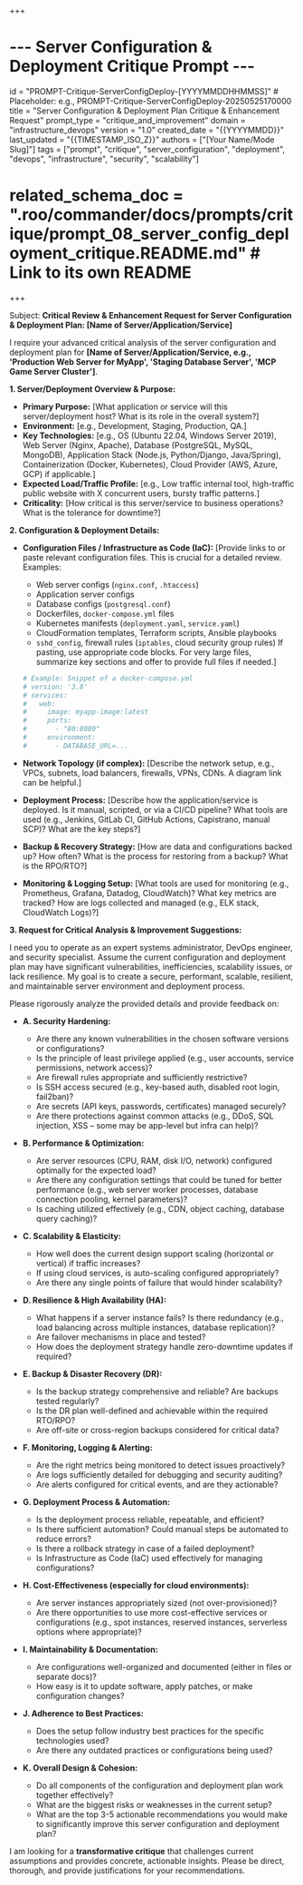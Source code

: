 +++
# --- Server Configuration & Deployment Critique Prompt ---
id = "PROMPT-Critique-ServerConfigDeploy-[YYYYMMDDHHMMSS]" # Placeholder: e.g., PROMPT-Critique-ServerConfigDeploy-20250525170000
title = "Server Configuration & Deployment Plan Critique & Enhancement Request"
prompt_type = "critique_and_improvement"
domain = "infrastructure_devops"
version = "1.0"
created_date = "{{YYYYMMDD}}"
last_updated = "{{TIMESTAMP_ISO_Z}}"
authors = ["[Your Name/Mode Slug]"]
tags = ["prompt", "critique", "server_configuration", "deployment", "devops", "infrastructure", "security", "scalability"]
# related_schema_doc = ".roo/commander/docs/prompts/critique/prompt_08_server_config_deployment_critique.README.md" # Link to its own README
+++

Subject: **Critical Review & Enhancement Request for Server Configuration & Deployment Plan: [Name of Server/Application/Service]**

I require your advanced critical analysis of the server configuration and deployment plan for **[Name of Server/Application/Service, e.g., 'Production Web Server for MyApp', 'Staging Database Server', 'MCP Game Server Cluster']**.

**1. Server/Deployment Overview & Purpose:**
   *   **Primary Purpose:** [What application or service will this server/deployment host? What is its role in the overall system?]
   *   **Environment:** [e.g., Development, Staging, Production, QA.]
   *   **Key Technologies:** [e.g., OS (Ubuntu 22.04, Windows Server 2019), Web Server (Nginx, Apache), Database (PostgreSQL, MySQL, MongoDB), Application Stack (Node.js, Python/Django, Java/Spring), Containerization (Docker, Kubernetes), Cloud Provider (AWS, Azure, GCP) if applicable.]
   *   **Expected Load/Traffic Profile:** [e.g., Low traffic internal tool, high-traffic public website with X concurrent users, bursty traffic patterns.]
   *   **Criticality:** [How critical is this server/service to business operations? What is the tolerance for downtime?]

**2. Configuration & Deployment Details:**

*   **Configuration Files / Infrastructure as Code (IaC):**
    [Provide links to or paste relevant configuration files. This is crucial for a detailed review. Examples:
    - Web server configs (`nginx.conf`, `.htaccess`)
    - Application server configs
    - Database configs (`postgresql.conf`)
    - Dockerfiles, `docker-compose.yml` files
    - Kubernetes manifests (`deployment.yaml`, `service.yaml`)
    - CloudFormation templates, Terraform scripts, Ansible playbooks
    - `sshd_config`, firewall rules (`iptables`, cloud security group rules)
    If pasting, use appropriate code blocks. For very large files, summarize key sections and offer to provide full files if needed.]
    ```yaml
    # Example: Snippet of a docker-compose.yml
    # version: '3.8'
    # services:
    #   web:
    #     image: myapp-image:latest
    #     ports:
    #       - "80:8080"
    #     environment:
    #       - DATABASE_URL=...
    ```

*   **Network Topology (if complex):** [Describe the network setup, e.g., VPCs, subnets, load balancers, firewalls, VPNs, CDNs. A diagram link can be helpful.]
*   **Deployment Process:** [Describe how the application/service is deployed. Is it manual, scripted, or via a CI/CD pipeline? What tools are used (e.g., Jenkins, GitLab CI, GitHub Actions, Capistrano, manual SCP)? What are the key steps?]
*   **Backup & Recovery Strategy:** [How are data and configurations backed up? How often? What is the process for restoring from a backup? What is the RPO/RTO?]
*   **Monitoring & Logging Setup:** [What tools are used for monitoring (e.g., Prometheus, Grafana, Datadog, CloudWatch)? What key metrics are tracked? How are logs collected and managed (e.g., ELK stack, CloudWatch Logs)?]

**3. Request for Critical Analysis & Improvement Suggestions:**

I need you to operate as an expert systems administrator, DevOps engineer, and security specialist. Assume the current configuration and deployment plan may have significant vulnerabilities, inefficiencies, scalability issues, or lack resilience. My goal is to create a secure, performant, scalable, resilient, and maintainable server environment and deployment process.

Please rigorously analyze the provided details and provide feedback on:

*   **A. Security Hardening:**
    *   Are there any known vulnerabilities in the chosen software versions or configurations?
    *   Is the principle of least privilege applied (e.g., user accounts, service permissions, network access)?
    *   Are firewall rules appropriate and sufficiently restrictive?
    *   Is SSH access secured (e.g., key-based auth, disabled root login, fail2ban)?
    *   Are secrets (API keys, passwords, certificates) managed securely?
    *   Are there protections against common attacks (e.g., DDoS, SQL injection, XSS – some may be app-level but infra can help)?

*   **B. Performance & Optimization:**
    *   Are server resources (CPU, RAM, disk I/O, network) configured optimally for the expected load?
    *   Are there any configuration settings that could be tuned for better performance (e.g., web server worker processes, database connection pooling, kernel parameters)?
    *   Is caching utilized effectively (e.g., CDN, object caching, database query caching)?

*   **C. Scalability & Elasticity:**
    *   How well does the current design support scaling (horizontal or vertical) if traffic increases?
    *   If using cloud services, is auto-scaling configured appropriately?
    *   Are there any single points of failure that would hinder scalability?

*   **D. Resilience & High Availability (HA):**
    *   What happens if a server instance fails? Is there redundancy (e.g., load balancing across multiple instances, database replication)?
    *   Are failover mechanisms in place and tested?
    *   How does the deployment strategy handle zero-downtime updates if required?

*   **E. Backup & Disaster Recovery (DR):**
    *   Is the backup strategy comprehensive and reliable? Are backups tested regularly?
    *   Is the DR plan well-defined and achievable within the required RTO/RPO?
    *   Are off-site or cross-region backups considered for critical data?

*   **F. Monitoring, Logging & Alerting:**
    *   Are the right metrics being monitored to detect issues proactively?
    *   Are logs sufficiently detailed for debugging and security auditing?
    *   Are alerts configured for critical events, and are they actionable?

*   **G. Deployment Process & Automation:**
    *   Is the deployment process reliable, repeatable, and efficient?
    *   Is there sufficient automation? Could manual steps be automated to reduce errors?
    *   Is there a rollback strategy in case of a failed deployment?
    *   Is Infrastructure as Code (IaC) used effectively for managing configurations?

*   **H. Cost-Effectiveness (especially for cloud environments):**
    *   Are server instances appropriately sized (not over-provisioned)?
    *   Are there opportunities to use more cost-effective services or configurations (e.g., spot instances, reserved instances, serverless options where appropriate)?

*   **I. Maintainability & Documentation:**
    *   Are configurations well-organized and documented (either in files or separate docs)?
    *   How easy is it to update software, apply patches, or make configuration changes?

*   **J. Adherence to Best Practices:**
    *   Does the setup follow industry best practices for the specific technologies used?
    *   Are there any outdated practices or configurations being used?

*   **K. Overall Design & Cohesion:**
    *   Do all components of the configuration and deployment plan work together effectively?
    *   What are the biggest risks or weaknesses in the current setup?
    *   What are the top 3-5 actionable recommendations you would make to significantly improve this server configuration and deployment plan?

I am looking for a **transformative critique** that challenges current assumptions and provides concrete, actionable insights. Please be direct, thorough, and provide justifications for your recommendations.